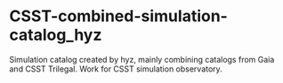 # CSST-combined-simulation-catalog_hyz
Simulation catalog created by hyz, mainly combining catalogs from Gaia and CSST Trilegal. Work for CSST simulation observatory.
